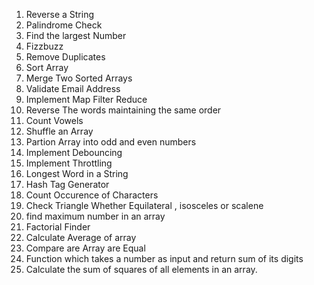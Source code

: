 1. Reverse a String
2. Palindrome Check
3. Find the largest Number
4. Fizzbuzz
5. Remove Duplicates
6. Sort Array
7. Merge Two Sorted Arrays
8. Validate Email Address
9. Implement Map Filter Reduce
10. Reverse The words maintaining the same order
11. Count Vowels
12. Shuffle an Array
13. Partion Array into odd and even numbers
14. Implement Debouncing
15. Implement Throttling
16. Longest Word in a String
17. Hash Tag Generator
18. Count Occurence of Characters
19. Check Triangle Whether Equilateral , isosceles or scalene
20. find maximum number in an array
21. Factorial Finder
22. Calculate Average of array
23. Compare are Array are Equal
24. Function which takes a number as input and return sum of its digits
25. Calculate the sum of squares of all elements in an array.